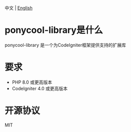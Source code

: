 中文 | [English](https://github.com/PonyCool/ponycool-library/blob/main/README.md)

# ponycool-library是什么

ponycool-library 是一个为CodeIgniter框架提供支持的扩展库

# 要求

- PHP 8.0 或更高版本
- CodeIgniter 4.0 或更高版本

# 开源协议

MIT
